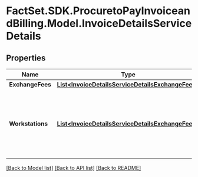 # FactSet.SDK.ProcuretoPayInvoiceandBilling.Model.InvoiceDetailsServiceDetails

## Properties

Name | Type | Description | Notes
------------ | ------------- | ------------- | -------------
**ExchangeFees** | [**List&lt;InvoiceDetailsServiceDetailsExchangeFees&gt;**](InvoiceDetailsServiceDetailsExchangeFees.md) |  | [optional] 
**Workstations** | [**List&lt;InvoiceDetailsServiceDetailsExchangeFees&gt;**](InvoiceDetailsServiceDetailsExchangeFees.md) | Invoice details returns arrays of objects designated by Product Groups. E.G. Workstations | [optional] 

[[Back to Model list]](../README.md#documentation-for-models) [[Back to API list]](../README.md#documentation-for-api-endpoints) [[Back to README]](../README.md)

